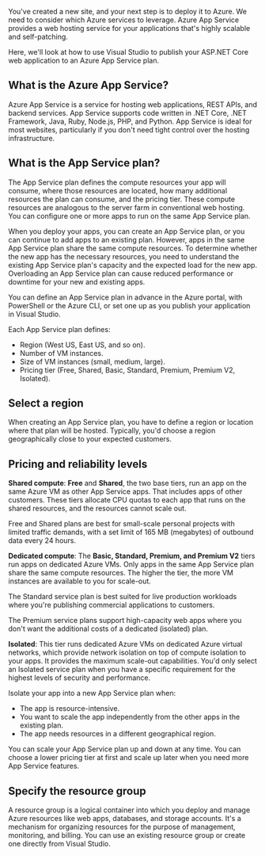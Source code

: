 You've created a new site, and your next step is to deploy it to Azure. We need to consider which Azure services to leverage. Azure App Service provides a web hosting service for your applications that's highly scalable and self-patching.

Here, we'll look at how to use Visual Studio to publish your ASP.NET Core web application to an Azure App Service plan.

## What is the Azure App Service?

Azure App Service is a service for hosting web applications, REST APIs, and backend services. App Service supports code written in .NET Core, .NET Framework, Java, Ruby, Node.js, PHP, and Python. App Service is ideal for most websites, particularly if you don't need tight control over the hosting infrastructure.

## What is the App Service plan?

The App Service plan defines the compute resources your app will consume, where those resources are located, how many additional resources the plan can consume, and the pricing tier. These compute resources are analogous to the server farm in conventional web hosting. You can configure one or more apps to run on the same App Service plan.

When you deploy your apps, you can create an App Service plan, or you can continue to add apps to an existing plan. However, apps in the same App Service plan share the same compute resources. To determine whether the new app has the necessary resources, you need to understand the existing App Service plan's capacity and the expected load for the new app. Overloading an App Service plan can cause reduced performance or downtime for your new and existing apps.

You can define an App Service plan in advance in the Azure portal, with PowerShell or the Azure CLI, or set one up as you publish your application in Visual Studio.

Each App Service plan defines:

- Region (West US, East US, and so on).
- Number of VM instances.
- Size of VM instances (small, medium, large).
- Pricing tier (Free, Shared, Basic, Standard, Premium, Premium V2, Isolated).

## Select a region

When creating an App Service plan, you have to define a region or location where that plan will be hosted. Typically, you'd choose a region geographically close to your expected customers.

## Pricing and reliability levels

**Shared compute**: **Free** and **Shared**, the two base tiers, run an app on the same Azure VM as other App Service apps. That includes apps of other customers. These tiers allocate CPU quotas to each app that runs on the shared resources, and the resources cannot scale out.

Free and Shared plans are best for small-scale personal projects with limited traffic demands, with a set limit of 165 MB (megabytes) of outbound data every 24 hours.

**Dedicated compute**: The **Basic, Standard, Premium, and Premium V2** tiers run apps on dedicated Azure VMs. Only apps in the same App Service plan share the same compute resources. The higher the tier, the more VM instances are available to you for scale-out.

The Standard service plan is best suited for live production workloads where you're publishing commercial applications to customers.

The Premium service plans support high-capacity web apps where you don't want the additional costs of a dedicated (isolated) plan.

**Isolated**: This tier runs dedicated Azure VMs on dedicated Azure virtual networks, which provide network isolation on top of compute isolation to your apps. It provides the maximum scale-out capabilities. You'd only select an Isolated service plan when you have a specific requirement for the highest levels of security and performance.

Isolate your app into a new App Service plan when:

- The app is resource-intensive.
- You want to scale the app independently from the other apps in the existing plan.
- The app needs resources in a different geographical region.

You can scale your App Service plan up and down at any time. You can choose a lower pricing tier at first and scale up later when you need more App Service features.

## Specify the resource group

A resource group is a logical container into which you deploy and manage Azure resources like web apps, databases, and storage accounts. It's a mechanism for organizing resources for the purpose of management, monitoring, and billing. You can use an existing resource group or create one directly from Visual Studio.  
